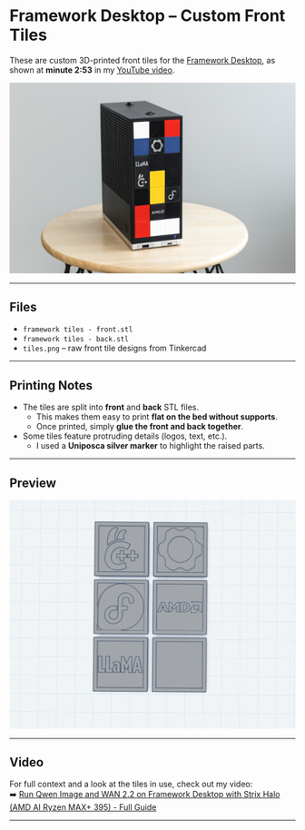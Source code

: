 # Framework Desktop – Custom Front Tiles

These are custom 3D-printed front tiles for the [Framework Desktop](https://frame.work/), as shown at **minute 2:53** in my [YouTube video](https://youtu.be/7-E0a6sGWgs).  

![Framework Desktop with custom tiles](framework-tiles.png)

---

## Files

- `framework tiles - front.stl`  
- `framework tiles - back.stl`  
- `tiles.png` – raw front tile designs from Tinkercad  

---

## Printing Notes

- The tiles are split into **front** and **back** STL files.  
  - This makes them easy to print **flat on the bed without supports**.  
  - Once printed, simply **glue the front and back together**.  
- Some tiles feature protruding details (logos, text, etc.).  
  - I used a **Uniposca silver marker** to highlight the raised parts.  

---

## Preview

![Tile designs](tiles.png)

---

## Video

For full context and a look at the tiles in use, check out my video:  
➡️ [Run Qwen Image and WAN 2.2 on Framework Desktop with Strix Halo (AMD AI Ryzen MAX+ 395) - Full Guide](https://youtu.be/7-E0a6sGWgs)

---
